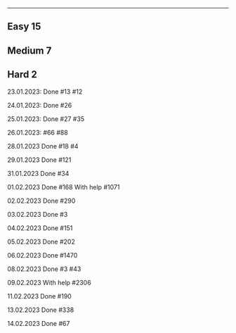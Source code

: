 -----------------------------------------------
Easy                                        15
-----------------------------------------------
Medium                                      7
-----------------------------------------------
Hard                                        2
-----------------------------------------------


23.01.2023:
Done
#13
#12

24.01.2023:
Done
#26

25.01.2023:
Done
#27
#35

26.01.2023:
#66
#88

28.01.2023
Done
#18
#4

29.01.2023
Done
#121

31.01.2023
Done
#34

01.02.2023
Done
#168
With help
#1071

02.02.2023
Done
#290

03.02.2023
Done
#3

04.02.2023
Done
#151

05.02.2023
Done
#202

06.02.2023
Done
#1470

08.02.2023
Done
#3
#43

09.02.2023
With help
#2306

11.02.2023
Done
#190

13.02.2023
Done
#338

14.02.2023
Done
#67
